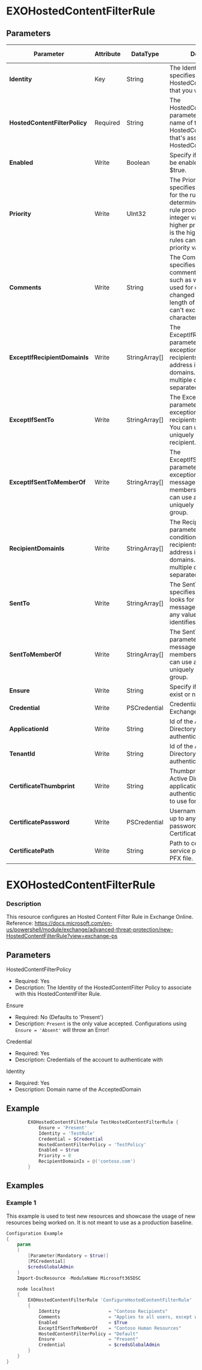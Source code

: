 ﻿# EXOHostedContentFilterRule

## Parameters

| Parameter | Attribute | DataType | Description | Allowed Values |
| --- | --- | --- | --- | --- |
| **Identity** | Key | String | The Identity parameter specifies the name of the HostedContentFilter rule that you want to modify. ||
| **HostedContentFilterPolicy** | Required | String | The HostedContentFilterPolicy parameter specifies the name of the HostedContentFilter policy that's associated with the HostedContentFilter rule. ||
| **Enabled** | Write | Boolean | Specify if this rule should be enabled. Default is $true. ||
| **Priority** | Write | UInt32 | The Priority parameter specifies a priority value for the rule that determines the order of rule processing. A lower integer value indicates a higher priority, the value 0 is the highest priority, and rules can't have the same priority value. ||
| **Comments** | Write | String | The Comments parameter specifies informative comments for the rule, such as what the rule is used for or how it has changed over time. The length of the comment can't exceed 1024 characters. ||
| **ExceptIfRecipientDomainIs** | Write | StringArray[] | The ExceptIfRecipientDomainIs parameter specifies an exception that looks for recipients with email address in the specified domains. You can specify multiple domains separated by commas. ||
| **ExceptIfSentTo** | Write | StringArray[] | The ExceptIfSentTo parameter specifies an exception that looks for recipients in messages. You can use any value that uniquely identifies the recipient. ||
| **ExceptIfSentToMemberOf** | Write | StringArray[] | The ExceptIfSentToMemberOf parameter specifies an exception that looks for messages sent to members of groups. You can use any value that uniquely identifies the group. ||
| **RecipientDomainIs** | Write | StringArray[] | The RecipientDomainIs parameter specifies a condition that looks for recipients with email address in the specified domains. You can specify multiple domains separated by commas. ||
| **SentTo** | Write | StringArray[] | The SentTo parameter specifies a condition that looks for recipients in messages. You can use any value that uniquely identifies the recipient. ||
| **SentToMemberOf** | Write | StringArray[] | The SentToMemberOf parameter looks for messages sent to members of groups. You can use any value that uniquely identifies the group. ||
| **Ensure** | Write | String | Specify if this rule should exist or not. |Present, Absent|
| **Credential** | Write | PSCredential | Credentials of the Exchange Global Admin ||
| **ApplicationId** | Write | String | Id of the Azure Active Directory application to authenticate with. ||
| **TenantId** | Write | String | Id of the Azure Active Directory tenant used for authentication. ||
| **CertificateThumbprint** | Write | String | Thumbprint of the Azure Active Directory application's authentication certificate to use for authentication. ||
| **CertificatePassword** | Write | PSCredential | Username can be made up to anything but password will be used for CertificatePassword ||
| **CertificatePath** | Write | String | Path to certificate used in service principal usually a PFX file. ||

# EXOHostedContentFilterRule

### Description

This resource configures an Hosted Content Filter Rule in Exchange Online.
Reference: https://docs.microsoft.com/en-us/powershell/module/exchange/advanced-threat-protection/new-HostedContentFilterRule?view=exchange-ps

## Parameters

HostedContentFilterPolicy

- Required: Yes
- Description: The Identity of the HostedContentFilter Policy to
  associate with this HostedContentFilter Rule.

Ensure

- Required: No (Defaults to 'Present')
- Description: `Present` is the only value accepted.
    Configurations using `Ensure = 'Absent'` will throw an Error!

Credential

- Required: Yes
- Description: Credentials of the account to authenticate with

Identity

- Required: Yes
- Description: Domain name of the AcceptedDomain

## Example

```PowerShell
        EXOHostedContentFilterRule TestHostedContentFilterRule {
            Ensure = 'Present'
            Identity = 'TestRule'
            Credential = $Credential
            HostedContentFilterPolicy = 'TestPolicy'
            Enabled = $true
            Priority = 0
            RecipientDomainIs = @('contoso.com')
        }
```

## Examples

### Example 1

This example is used to test new resources and showcase the usage of new resources being worked on.
It is not meant to use as a production baseline.

```powershell
Configuration Example
{
    param
    (
        [Parameter(Mandatory = $true)]
        [PSCredential]
        $credsGlobalAdmin
    )
    Import-DscResource -ModuleName Microsoft365DSC

    node localhost
    {
        EXOHostedContentFilterRule 'ConfigureHostedContentFilterRule'
        {
            Identity                  = "Contoso Recipients"
            Comments                  = "Applies to all users, except when member of HR group"
            Enabled                   = $True
            ExceptIfSentToMemberOf    = "Contoso Human Resources"
            HostedContentFilterPolicy = "Default"
            Ensure                    = "Present"
            Credential                = $credsGlobalAdmin
        }
    }
}
```


